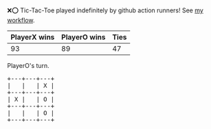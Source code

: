 :x::o: Tic-Tac-Toe played indefinitely by github action runners! See [my workflow](.github/workflows/play.yaml).

|PlayerX wins|PlayerO wins|Ties|
|-|-|-|
|93|89|47|

PlayerO's turn.

<pre>
+---+---+---+
|   |   | X |
+---+---+---+
| X |   | O |
+---+---+---+
|   |   | O |
+---+---+---+
</pre>